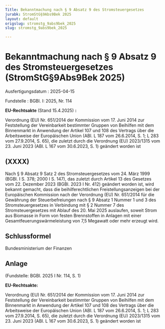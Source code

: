 ```yaml
---
Title: Bekanntmachung nach § 9 Absatz 9 des Stromsteuergesetzes
jurabk: StromStG§9Abs9Bek 2025
layout: default
origslug: stromstg_9abs9bek_2025
slug: stromstg_9abs9bek_2025

---
```


# Bekanntmachung nach § 9 Absatz 9 des Stromsteuergesetzes (StromStG§9Abs9Bek 2025)

Ausfertigungsdatum
:   2025-04-15

Fundstelle
:   BGBl. I: 2025, Nr. 114

**EU-Rechtsakte**              (Stand 15.4.2025) **:**

Verordnung (EU) Nr. 651/2014 der Kommission vom 17. Juni 2014 zur Feststellung der Vereinbarkeit bestimmter Gruppen von Beihilfen mit dem Binnenmarkt in Anwendung der Artikel 107 und 108 des Vertrags über die Arbeitsweise der Europäischen Union (ABl. L 187 vom 26.6.2014, S. 1; L 283 vom 27.9.2014, S. 65), die zuletzt durch die Verordnung (EU) 2023/1315 vom 23. Juni 2023 (ABl. L 167 vom 30.6.2023, S. 1) geändert worden ist


## (XXXX)

Nach § 9 Absatz 9 Satz 2 des Stromsteuergesetzes vom 24. März 1999 (BGBl. I S. 378; 2000 I S. 147), das zuletzt durch Artikel 13 des Gesetzes vom 22. Dezember 2023 (BGBl. 2023 I Nr. 412) geändert worden ist, wird bekannt gemacht, dass die beihilferechtlichen Freistellungsanzeigen bei der Europäischen Kommission nach der Verordnung (EU) Nr. 651/2014 für die Gewährung der Steuerbefreiungen nach § 9 Absatz 1 Nummer 1 und 3 des Stromsteuergesetzes in Verbindung mit § 2 Nummer 7 des Stromsteuergesetzes mit Ablauf des 20. Mai 2025 auslaufen, soweit Strom aus Biomasse in Form von festen Brennstoffen in Anlagen mit einer Gesamtfeuerungswärmeleistung von 7,5 Megawatt oder mehr erzeugt wird.


## Schlussformel

Bundesministerium der Finanzen


## Anlage

(Fundstelle: BGBl. 2025 I Nr. 114, S. 1)

**EU-Rechtsakte:**

Verordnung (EU) Nr. 651/2014 der Kommission vom 17. Juni 2014 zur Feststellung der Vereinbarkeit bestimmter Gruppen von Beihilfen mit dem Binnenmarkt in Anwendung der Artikel 107 und 108 des Vertrags über die Arbeitsweise der Europäischen Union (ABl. L 187 vom 26.6.2014, S. 1; L 283 vom 27.9.2014, S. 65), die zuletzt durch die Verordnung (EU) 2023/1315 vom 23. Juni 2023 (ABl. L 167 vom 30.6.2023, S. 1) geändert worden ist

